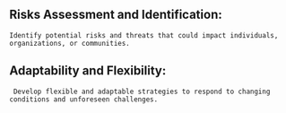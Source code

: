 ## Risks Assessment and Identification:
    Identify potential risks and threats that could impact individuals, organizations, or communities.

## Adaptability and Flexibility:
     Develop flexible and adaptable strategies to respond to changing conditions and unforeseen challenges.
